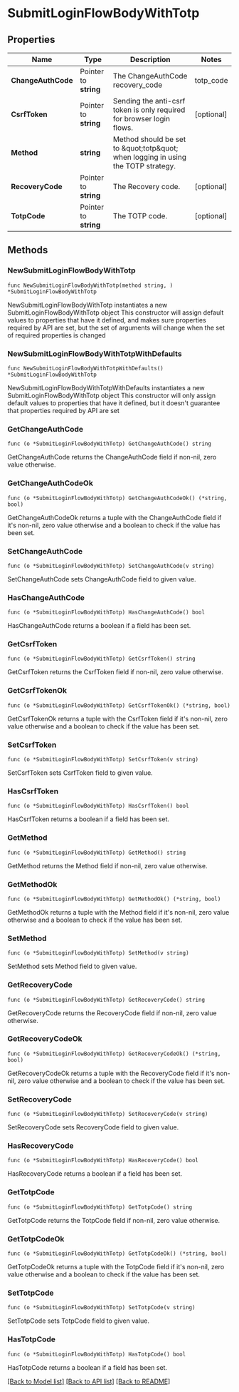 # SubmitLoginFlowBodyWithTotp

## Properties

Name | Type | Description | Notes
------------ | ------------- | ------------- | -------------
**ChangeAuthCode** | Pointer to **string** | The ChangeAuthCode  recovery_code | totp_code | [optional] 
**CsrfToken** | Pointer to **string** | Sending the anti-csrf token is only required for browser login flows. | [optional] 
**Method** | **string** | Method should be set to \&quot;totp\&quot; when logging in using the TOTP strategy. | 
**RecoveryCode** | Pointer to **string** | The Recovery code. | [optional] 
**TotpCode** | Pointer to **string** | The TOTP code. | [optional] 

## Methods

### NewSubmitLoginFlowBodyWithTotp

`func NewSubmitLoginFlowBodyWithTotp(method string, ) *SubmitLoginFlowBodyWithTotp`

NewSubmitLoginFlowBodyWithTotp instantiates a new SubmitLoginFlowBodyWithTotp object
This constructor will assign default values to properties that have it defined,
and makes sure properties required by API are set, but the set of arguments
will change when the set of required properties is changed

### NewSubmitLoginFlowBodyWithTotpWithDefaults

`func NewSubmitLoginFlowBodyWithTotpWithDefaults() *SubmitLoginFlowBodyWithTotp`

NewSubmitLoginFlowBodyWithTotpWithDefaults instantiates a new SubmitLoginFlowBodyWithTotp object
This constructor will only assign default values to properties that have it defined,
but it doesn't guarantee that properties required by API are set

### GetChangeAuthCode

`func (o *SubmitLoginFlowBodyWithTotp) GetChangeAuthCode() string`

GetChangeAuthCode returns the ChangeAuthCode field if non-nil, zero value otherwise.

### GetChangeAuthCodeOk

`func (o *SubmitLoginFlowBodyWithTotp) GetChangeAuthCodeOk() (*string, bool)`

GetChangeAuthCodeOk returns a tuple with the ChangeAuthCode field if it's non-nil, zero value otherwise
and a boolean to check if the value has been set.

### SetChangeAuthCode

`func (o *SubmitLoginFlowBodyWithTotp) SetChangeAuthCode(v string)`

SetChangeAuthCode sets ChangeAuthCode field to given value.

### HasChangeAuthCode

`func (o *SubmitLoginFlowBodyWithTotp) HasChangeAuthCode() bool`

HasChangeAuthCode returns a boolean if a field has been set.

### GetCsrfToken

`func (o *SubmitLoginFlowBodyWithTotp) GetCsrfToken() string`

GetCsrfToken returns the CsrfToken field if non-nil, zero value otherwise.

### GetCsrfTokenOk

`func (o *SubmitLoginFlowBodyWithTotp) GetCsrfTokenOk() (*string, bool)`

GetCsrfTokenOk returns a tuple with the CsrfToken field if it's non-nil, zero value otherwise
and a boolean to check if the value has been set.

### SetCsrfToken

`func (o *SubmitLoginFlowBodyWithTotp) SetCsrfToken(v string)`

SetCsrfToken sets CsrfToken field to given value.

### HasCsrfToken

`func (o *SubmitLoginFlowBodyWithTotp) HasCsrfToken() bool`

HasCsrfToken returns a boolean if a field has been set.

### GetMethod

`func (o *SubmitLoginFlowBodyWithTotp) GetMethod() string`

GetMethod returns the Method field if non-nil, zero value otherwise.

### GetMethodOk

`func (o *SubmitLoginFlowBodyWithTotp) GetMethodOk() (*string, bool)`

GetMethodOk returns a tuple with the Method field if it's non-nil, zero value otherwise
and a boolean to check if the value has been set.

### SetMethod

`func (o *SubmitLoginFlowBodyWithTotp) SetMethod(v string)`

SetMethod sets Method field to given value.


### GetRecoveryCode

`func (o *SubmitLoginFlowBodyWithTotp) GetRecoveryCode() string`

GetRecoveryCode returns the RecoveryCode field if non-nil, zero value otherwise.

### GetRecoveryCodeOk

`func (o *SubmitLoginFlowBodyWithTotp) GetRecoveryCodeOk() (*string, bool)`

GetRecoveryCodeOk returns a tuple with the RecoveryCode field if it's non-nil, zero value otherwise
and a boolean to check if the value has been set.

### SetRecoveryCode

`func (o *SubmitLoginFlowBodyWithTotp) SetRecoveryCode(v string)`

SetRecoveryCode sets RecoveryCode field to given value.

### HasRecoveryCode

`func (o *SubmitLoginFlowBodyWithTotp) HasRecoveryCode() bool`

HasRecoveryCode returns a boolean if a field has been set.

### GetTotpCode

`func (o *SubmitLoginFlowBodyWithTotp) GetTotpCode() string`

GetTotpCode returns the TotpCode field if non-nil, zero value otherwise.

### GetTotpCodeOk

`func (o *SubmitLoginFlowBodyWithTotp) GetTotpCodeOk() (*string, bool)`

GetTotpCodeOk returns a tuple with the TotpCode field if it's non-nil, zero value otherwise
and a boolean to check if the value has been set.

### SetTotpCode

`func (o *SubmitLoginFlowBodyWithTotp) SetTotpCode(v string)`

SetTotpCode sets TotpCode field to given value.

### HasTotpCode

`func (o *SubmitLoginFlowBodyWithTotp) HasTotpCode() bool`

HasTotpCode returns a boolean if a field has been set.


[[Back to Model list]](../README.md#documentation-for-models) [[Back to API list]](../README.md#documentation-for-api-endpoints) [[Back to README]](../README.md)


